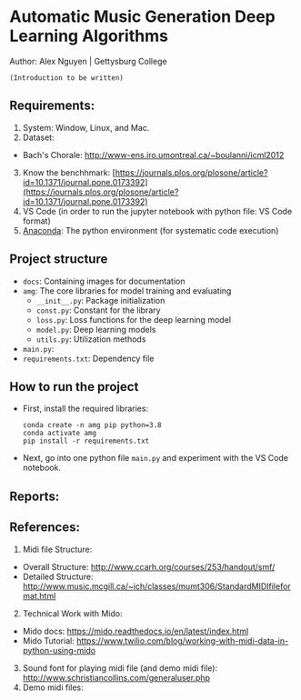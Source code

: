 # Automatic Music Generation Deep Learning Algorithms

Author: Alex Nguyen | Gettysburg College

`(Introduction to be written)`

## Requirements:
1. System: Window, Linux, and Mac.
2. Dataset:
  * Bach's Chorale: http://www-ens.iro.umontreal.ca/~boulanni/icml2012
3. Know the benchhmark: [https://journals.plos.org/plosone/article?id=10.1371/journal.pone.0173392](https://journals.plos.org/plosone/article?id=10.1371/journal.pone.0173392)
4. VS Code (in order to run the jupyter notebook with python file: VS Code format)
5. [Anaconda](https://docs.anaconda.com/anaconda/install/index.html): The python environment (for systematic code execution)

## Project structure
* `docs`: Containing images for documentation
* `amg`: The core libraries for model training and evaluating
  * `__init__.py`: Package initialization
  * `const.py`: Constant for the library 
  * `loss.py`: Loss functions for the deep learning model
  * `model.py`: Deep learning models
  * `utils.py`: Utilization methods
* `main.py`:
* `requirements.txt`: Dependency file

## How to run the project

* First, install the required libraries: 
  ```
  conda create -n amg pip python=3.8
  conda activate amg
  pip install -r requirements.txt
  ```
* Next, go into one python file `main.py` and experiment with the VS Code notebook.

## Reports:

## References:
1. Midi file Structure:
  * Overall Structure: http://www.ccarh.org/courses/253/handout/smf/
  * Detailed Structure: http://www.music.mcgill.ca/~ich/classes/mumt306/StandardMIDIfileformat.html
2. Technical Work with Mido:
  * Mido docs: https://mido.readthedocs.io/en/latest/index.html
  * Mido Tutorial: https://www.twilio.com/blog/working-with-midi-data-in-python-using-mido
3. Sound font for playing midi file (and demo midi file): http://www.schristiancollins.com/generaluser.php
4. Demo midi files: 